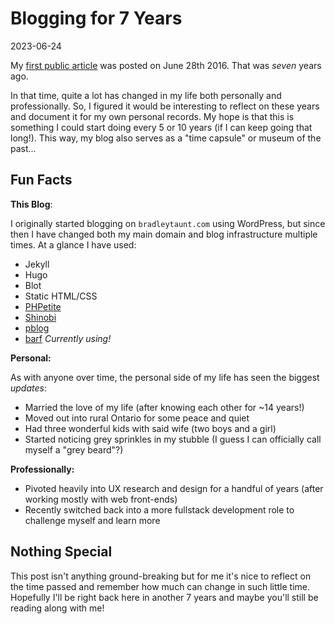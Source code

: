 # Blogging for 7 Years

2023-06-24

My [first public article](/aui) was posted on June 28th 2016. That was *seven* years ago.

In that time, quite a lot has changed in my life both personally and professionally. So, I figured it would be interesting to reflect on these years and document it for my own personal records. My hope is that this is something I could start doing every 5 or 10 years (if I can keep going that long!). This way, my blog also serves as a "time capsule" or museum of the past...

## Fun Facts

**This Blog**:

I originally started blogging on `bradleytaunt.com` using WordPress, but since then I have changed both my main domain and blog infrastructure multiple times. At a glance I have used:

- Jekyll
- Hugo
- Blot
- Static HTML/CSS
- [PHPetite](https://phpetite.btxx.org)
- [Shinobi](https://shinobi.btxx.org)
- [pblog](https://pblog.btxx.org)
- [barf](https://barf.btxx.org) *Currently using!*


**Personal:**

As with anyone over time, the personal side of my life has seen the biggest *updates*:

- Married the love of my life (after knowing each other for ~14 years!)
- Moved out into rural Ontario for some peace and quiet
- Had three wonderful kids with said wife (two boys and a girl)
- Started noticing grey sprinkles in my stubble (I guess I can officially call myself a "grey beard"?)

**Professionally:**

- Pivoted heavily into UX research and design for a handful of years (after working mostly with web front-ends)
- Recently switched back into a more fullstack development role to challenge myself and learn more

## Nothing Special

This post isn't anything ground-breaking but for me it's nice to reflect on the time passed and remember how much can change in such little time. Hopefully I'll be right back here in another 7 years and maybe you'll still be reading along with me!